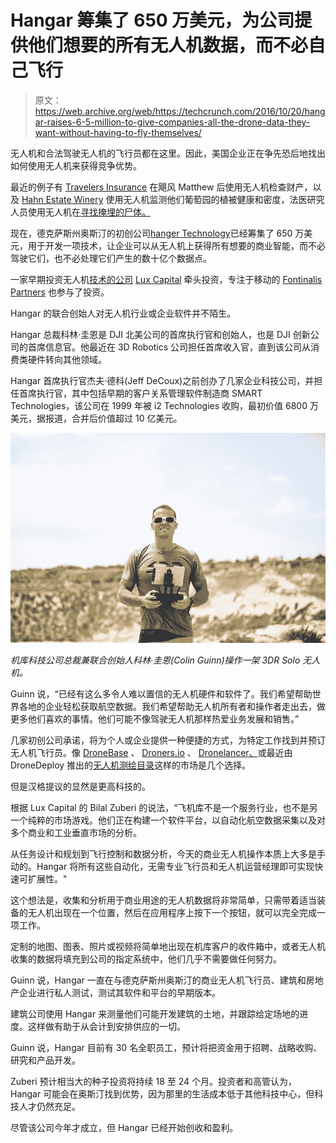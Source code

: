 # Hangar 筹集了 650 万美元，为公司提供他们想要的所有无人机数据，而不必自己飞行

> 原文：<https://web.archive.org/web/https://techcrunch.com/2016/10/20/hangar-raises-6-5-million-to-give-companies-all-the-drone-data-they-want-without-having-to-fly-themselves/>

无人机和合法驾驶无人机的飞行员都在这里。因此，美国企业正在争先恐后地找出如何使用无人机来获得竞争优势。

最近的例子有 [Travelers Insurance](https://web.archive.org/web/20230321051809/http://investor.travelers.com/file/Index?KeyFile=36252553) 在飓风 Matthew 后使用无人机检查财产，以及 [Hahn Estate Winery](https://web.archive.org/web/20230321051809/http://www.hahnwines.com/story/vineyards/) 使用无人机监测他们葡萄园的植被健康和密度，法医研究人员使用无人机在[寻找掩埋的尸体。](https://web.archive.org/web/20230321051809/http://www.labmanager.com/news/2016/04/using-drone-mounted-nir-to-find-out-where-the-bodies-are#.WAjgRjK-LBI)

现在，德克萨斯州奥斯汀的初创公司[hanger Technology](https://web.archive.org/web/20230321051809/http://hangartechnology.com/)已经筹集了 650 万美元，用于开发一项技术，让企业可以从无人机上获得所有想要的商业智能，而不必驾驶它们，也不必处理它们产生的数十亿个数据点。

一家早期投资无人机[技术的公司](https://web.archive.org/web/20230321051809/http://www.dronelancer.io/) [Lux Capital](https://web.archive.org/web/20230321051809/http://luxcapital.com/) 牵头投资，专注于移动的 [Fontinalis Partners](https://web.archive.org/web/20230321051809/http://fontinalis.com/) 也参与了投资。

Hangar 的联合创始人对无人机行业或企业软件并不陌生。

Hangar 总裁科林·圭恩是 DJI 北美公司的首席执行官和创始人，也是 DJI 创新公司的首席信息官。他最近在 3D Robotics 公司担任首席收入官，直到该公司从消费类硬件转向其他领域。

Hangar 首席执行官杰夫·德科(Jeff DeCoux)之前创办了几家企业科技公司，并担任首席执行官，其中包括早期的客户关系管理软件制造商 SMART Technologies，该公司在 1999 年被 i2 Technologies 收购，最初价值 6800 万美元，据报道，合并后价值超过 10 亿美元。

![Colin Guinn, President and co-founder of Hangar Technology. ](img/35acf700a17f19239b996123c6beb242.png)

*机库科技公司总裁兼联合创始人科林·圭恩(Colin Guinn)操作一架 3DR Solo 无人机。*

Guinn 说，“已经有这么多令人难以置信的无人机硬件和软件了。我们希望帮助世界各地的企业轻松获取航空数据。我们希望帮助无人机所有者和操作者走出去，做更多他们喜欢的事情。他们可能不像驾驶无人机那样热爱业务发展和销售。”

几家初创公司承诺，将为个人或企业提供一种便捷的方式，为特定工作找到并预订无人机飞行员。像 [DroneBase](https://web.archive.org/web/20230321051809/https://www.dronebase.com/) 、 [Droners.io](https://web.archive.org/web/20230321051809/https://droners.io/) 、 [Dronelancer、](https://web.archive.org/web/20230321051809/http://www.dronelancer.io/)或最近由 DroneDeploy 推出的[无人机测绘目录](https://web.archive.org/web/20230321051809/http://directory.dronedeploy.com/)这样的市场是几个选择。

但是汉格提议的显然是更高科技的。

根据 Lux Capital 的 Bilal Zuberi 的说法，“飞机库不是一个服务行业，也不是另一个纯粹的市场游戏。他们正在构建一个软件平台，以自动化航空数据采集以及对多个商业和工业垂直市场的分析。

从任务设计和规划到飞行控制和数据分析，今天的商业无人机操作本质上大多是手动的。Hangar 将所有这些自动化，无需专业飞行员和无人机运营经理即可实现快速可扩展性。"

这个想法是，收集和分析用于商业用途的无人机数据将非常简单，只需带着适当装备的无人机出现在一个位置，然后在应用程序上按下一个按钮，就可以完全完成一项工作。

定制的地图、图表、照片或视频将简单地出现在机库客户的收件箱中，或者无人机收集的数据将填充到公司的指定系统中，他们几乎不需要做任何努力。

Guinn 说，Hangar 一直在与德克萨斯州奥斯汀的商业无人机飞行员、建筑和房地产企业进行私人测试，测试其软件和平台的早期版本。

建筑公司使用 Hangar 来测量他们可能开发建筑的土地，并跟踪给定场地的进度。这样做有助于从会计到安排供应的一切。

Guinn 说，Hangar 目前有 30 名全职员工，预计将把资金用于招聘、战略收购、研究和产品开发。

Zuberi 预计相当大的种子投资将持续 18 至 24 个月。投资者和高管认为，Hangar 可能会在奥斯汀找到优势，因为那里的生活成本低于其他科技中心，但科技人才仍然充足。

尽管该公司今年才成立，但 Hangar 已经开始创收和盈利。